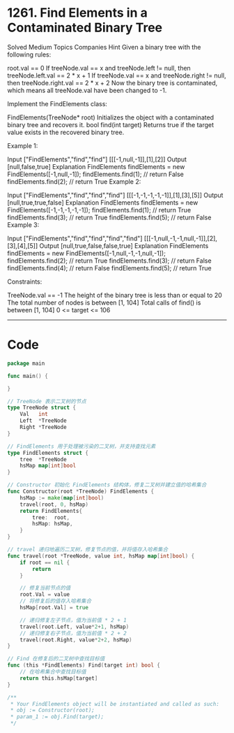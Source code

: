 # 1261. Find Elements in a Contaminated Binary Tree
Solved
Medium
Topics
Companies
Hint
Given a binary tree with the following rules:

root.val == 0
If treeNode.val == x and treeNode.left != null, then treeNode.left.val == 2 * x + 1
If treeNode.val == x and treeNode.right != null, then treeNode.right.val == 2 * x + 2
Now the binary tree is contaminated, which means all treeNode.val have been changed to -1.

Implement the FindElements class:

FindElements(TreeNode* root) Initializes the object with a contaminated binary tree and recovers it.
bool find(int target) Returns true if the target value exists in the recovered binary tree. 

Example 1:

Input
["FindElements","find","find"]
[[[-1,null,-1]],[1],[2]]
Output
[null,false,true]
Explanation
FindElements findElements = new FindElements([-1,null,-1]); 
findElements.find(1); // return False 
findElements.find(2); // return True 
Example 2:

Input
["FindElements","find","find","find"]
[[[-1,-1,-1,-1,-1]],[1],[3],[5]]
Output
[null,true,true,false]
Explanation
FindElements findElements = new FindElements([-1,-1,-1,-1,-1]);
findElements.find(1); // return True
findElements.find(3); // return True
findElements.find(5); // return False
Example 3:

Input
["FindElements","find","find","find","find"]
[[[-1,null,-1,-1,null,-1]],[2],[3],[4],[5]]
Output
[null,true,false,false,true]
Explanation
FindElements findElements = new FindElements([-1,null,-1,-1,null,-1]);
findElements.find(2); // return True
findElements.find(3); // return False
findElements.find(4); // return False
findElements.find(5); // return True 

Constraints:

TreeNode.val == -1
The height of the binary tree is less than or equal to 20
The total number of nodes is between [1, 104]
Total calls of find() is between [1, 104]
0 <= target <= 106

---

# Code
```go
package main

func main() {

}

// TreeNode 表示二叉树的节点
type TreeNode struct {
	Val   int
	Left  *TreeNode
	Right *TreeNode
}

// FindElements 用于处理被污染的二叉树，并支持查找元素
type FindElements struct {
	tree  *TreeNode
	hsMap map[int]bool
}

// Constructor 初始化 FindElements 结构体，修复二叉树并建立值的哈希集合
func Constructor(root *TreeNode) FindElements {
	hsMap := make(map[int]bool)
	travel(root, 0, hsMap)
	return FindElements{
		tree:  root,
		hsMap: hsMap,
	}
}

// travel 递归地遍历二叉树，修复节点的值，并将值存入哈希集合
func travel(root *TreeNode, value int, hsMap map[int]bool) {
	if root == nil {
		return
	}

	// 修复当前节点的值
	root.Val = value
	// 将修复后的值存入哈希集合
	hsMap[root.Val] = true

	// 递归修复左子节点，值为当前值 * 2 + 1
	travel(root.Left, value*2+1, hsMap)
	// 递归修复右子节点，值为当前值 * 2 + 2
	travel(root.Right, value*2+2, hsMap)
}

// Find 在修复后的二叉树中查找目标值
func (this *FindElements) Find(target int) bool {
	// 在哈希集合中查找目标值
	return this.hsMap[target]
}

/**
 * Your FindElements object will be instantiated and called as such:
 * obj := Constructor(root);
 * param_1 := obj.Find(target);
 */
```